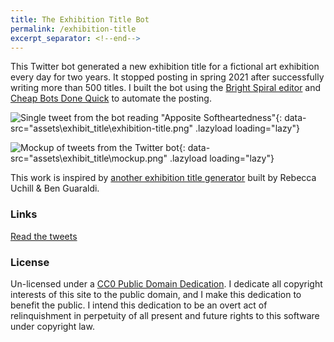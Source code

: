 ```yaml
---
title: The Exhibition Title Bot
permalink: /exhibition-title
excerpt_separator: <!--end-->
---
```



This Twitter bot generated a new exhibition title for a fictional art exhibition every day for two years. It stopped posting in spring 2021 after successfully writing more than 500 titles. I built the bot using the [Bright Spiral editor](https://www.brightspiral.com/tracery/) and [Cheap Bots Done Quick](https://cheapbotsdonequick.com/) to automate the posting. 

![Single tweet from the bot reading "Apposite Softheartedness"](){: data-src="assets\exhibit_title\exhibition-title.png" .lazyload loading="lazy"}

![Mockup of tweets from the Twitter bot](){: data-src="assets\exhibit_title\mockup.png" .lazyload loading="lazy"}

This work is inspired by [another exhibition title generator](http://www.mit.edu/~ruchill/lazycurator.submit.html) built by Rebecca Uchill & Ben Guaraldi.

### Links

[Read the tweets](https://twitter.com/exhibit_title)

### License

Un-licensed under a [CC0 Public Domain Dedication](https://creativecommons.org/publicdomain/zero/1.0/). I dedicate all copyright interests of this site to the public domain, and I make this dedication to benefit the public. I intend this dedication to be an overt act of relinquishment in perpetuity of all present and future rights to this software under copyright law.
